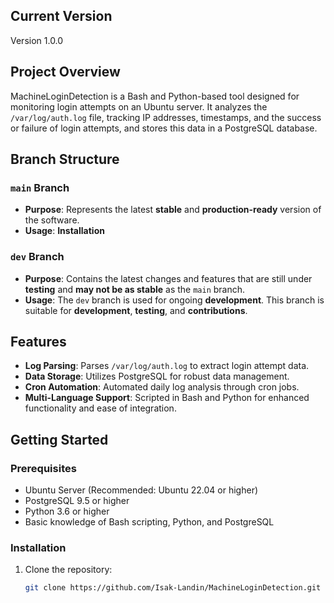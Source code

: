 ## Current Version
Version 1.0.0

## Project Overview
MachineLoginDetection is a Bash and Python-based tool designed for monitoring login attempts on an Ubuntu server. It analyzes the `/var/log/auth.log` file, tracking IP addresses, timestamps, and the success or failure of login attempts, and stores this data in a PostgreSQL database.

## Branch Structure

### `main` Branch
- **Purpose**: Represents the latest **stable** and **production-ready** version of the software.
- **Usage**: **Installation**

### `dev` Branch
- **Purpose**: Contains the latest changes and features that are still under **testing** and **may not be as stable** as the `main` branch.
- **Usage**: The `dev` branch is used for ongoing **development**. This branch is suitable for **development**, **testing**, and **contributions**.

## Features
- **Log Parsing**: Parses `/var/log/auth.log` to extract login attempt data.
- **Data Storage**: Utilizes PostgreSQL for robust data management.
- **Cron Automation**: Automated daily log analysis through cron jobs.
- **Multi-Language Support**: Scripted in Bash and Python for enhanced functionality and ease of integration.

## Getting Started

### Prerequisites
- Ubuntu Server (Recommended: Ubuntu 22.04 or higher)
- PostgreSQL 9.5 or higher
- Python 3.6 or higher
- Basic knowledge of Bash scripting, Python, and PostgreSQL

### Installation
1. Clone the repository:
   ```bash
   git clone https://github.com/Isak-Landin/MachineLoginDetection.git
